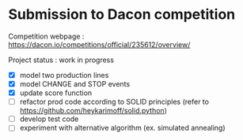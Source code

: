 # Submission to Dacon competition
Competition webpage : https://dacon.io/competitions/official/235612/overview/

Project status : work in progress
- [x] model two production lines
- [x] model CHANGE and STOP events
- [x] update score function
- [ ] refactor prod code according to SOLID principles (refer to https://github.com/heykarimoff/solid.python)
- [ ] develop test code
- [ ] experiment with alternative algorithm (ex. simulated annealing)
